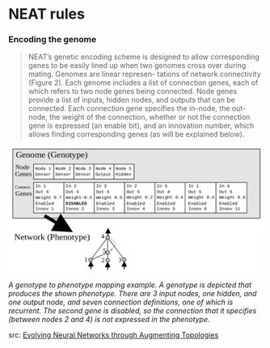 # NEAT rules

### Encoding the genome

> NEAT’s genetic encoding scheme is designed to allow corresponding genes to be easily
> lined up when two genomes cross over during mating. Genomes are linear represen-
> tations of network connectivity (Figure 2). Each genome includes a list of connection
> genes, each of which refers to two node genes being connected. Node genes provide a
> list of inputs, hidden nodes, and outputs that can be connected. Each connection gene
> specifies the in-node, the out-node, the weight of the connection, whether or not the
> connection gene is expressed (an enable bit), and an innovation number, which allows
> finding corresponding genes (as will be explained below).

![Encoding the genome in neat algorithm](https://github.com/onino-js/NEAT/blob/main/documentation/images/genotype-encoding.png?raw=true, "Encoding the genome in neat algorithm")

_A genotype to phenotype mapping example. A genotype is depicted that
produces the shown phenotype. There are 3 input nodes, one hidden, and one output
node, and seven connection definitions, one of which is recurrent. The second gene is
disabled, so the connection that it specifies (between nodes 2 and 4) is not expressed in
the phenotype._

src: [Evolving Neural Networks through Augmenting Topologies](https://www.cs.utexas.edu/users/ai-lab/pubs/stanley.gecco02_1.pdf)
